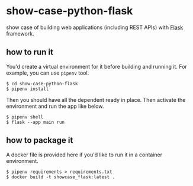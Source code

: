 # show-case-python-flask
show case of building web applications (including REST APIs) with [Flask](https://flask.palletsprojects.com/en/3.0.x/) framework.

## how to run it

You'd create a virtual environment for it before building and running it. For example, you can
use `pipenv` tool.

```
$ cd show-case-python-flask
$ pipenv install
```

Then you should have all the dependent ready in place. Then activate the environment and run the app like below.

```
$ pipenv shell
$ flask --app main run
```

## how to package it
A docker file is provided here if you'd like to run it in a container environment.

```
$ pipenv requirements > requirements.txt
$ docker build -t showcase_flask:latest .
```
